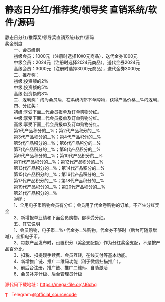 # 静态日分红/推荐奖/领导奖 直销系统/软件/源码

静态日分红/推荐奖/领导奖直销系统/软件/源码<br>奖金制度<br>　　一、会员级别<br>　　初级会员：1000元（注册时选择1000元商品），送代金券1000元<br>　　中级会员：2024元（注册时选择2024元商品），送代金券2024元<br>　　高级会员：3000元（注册时选择3000元商品），送代金券3000元<br>　　二、推荐奖：<br>　　初级:投资额的2%<br>　　中级:投资额的5%<br>　　高级:投资额的8%<br>　　三、返利奖：成为会员后，在系统内部下单购物，获得产品价格__%的返利。<br>　　四、分红奖：<br>　　初级:享受下面__代会员报单及订单购物分红。<br>　　中级:享受下面__代会员报单及订单购物分红。<br>　　高级:享受下面__代会员报单及订单购物分红。<br>　　第1代产品积分的__%；第2代产品积分的__%<br>　　第3代产品积分的__%；第4代产品积分的__%<br>　　第5代产品积分的__%；第6代产品积分的__%<br>　　第7代产品积分的__%；第8代产品积分的__%<br>　　第9代产品积分的__%；第10代产品积分的__%<br>　　第11代产品积分的__%；第12代产品积分的__%<br>　　第13代产品积分的__%；第14代产品积分的__%<br>　　第15代产品积分的__%；第16代产品积分的__%<br>　　第17代产品积分的__%；第18代产品积分的__%<br>　　第19代产品积分的__%；第20代产品积分的__%<br>　　第21代产品积分的__%<br>　　说明：<br>　　1、全用电子币购物会员有分红；会员用了代金卷购物的订单，不产生分红奖金<br>　　2、新增报单业绩和下面会员购物，都享受分红。<br>　　五、其它说明<br>　　1、会员购物，电子币__%+代金券__%购物，代金券不够时（后台可随意增减），全扣电子币。<br>　　2、每款产品发布时，设置积分（奖金支配额）作为分红奖金支配，不是按产品百分比。<br>　　3、扣税、扣提现手续费、会员互转，在线支付等基本功能。<br>　　4、新增推广链、推广二维码功能（利于微信扫描推广）。<br>　　5、前后台注册，推广链、推广二维码、自助激活<br>　　6、会员补差什级、后台管理员什级<br>


<p style="color: red;">源代码下载地址：<a href="https://mega-file.org/J6chg" style="color: red;">https://mega-file.org/J6chg</a></p><p style="color: red;"><img src="https://cdn-icons-png.flaticon.com/512/2111/2111646.png" alt="Telegram Icon" style="width: 16px; vertical-align: middle; margin-right: 5px;">Telegram:<a href="https://t.me/official_sourcecode" style="color: red;">@official_sourcecode</a></p>